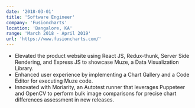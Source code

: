 ```yaml
---
date: '2018-03-01'
title: 'Software Engineer'
company: 'Fusioncharts'
location: 'Bangalore, KA'
range: 'March 2018 - April 2019'
url: 'https://www.fusioncharts.com/'
---
```


- Elevated the product website using React JS, Redux-thunk, Server Side Rendering, and Express JS to showcase Muze, a Data Visualization Library.
- Enhanced user experience by implementing a Chart Gallery and a Code Editor for executing Muze code.
- Innovated with Moriarity, an Autotest runner that leverages Puppeteer and OpenCV to perform bulk image comparisons for precise chart differences assessment in new releases.

